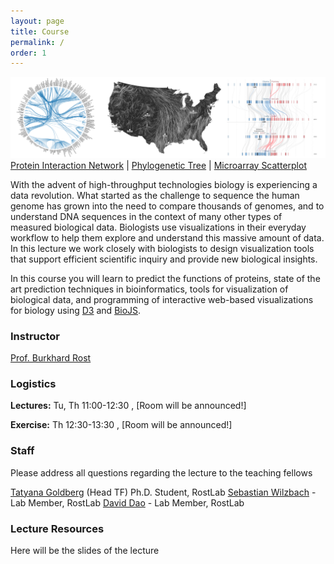 ```yaml
---
layout: page
title: Course
permalink: /
order: 1
---
```


<img src="/assets/i/teaser.png" width="800px;" />

<div class="credits"><a href="">Protein Interaction Network</a> | <a href="">Phylogenetic Tree</a> | <a href="">Microarray Scatterplot</a></div>

With the advent of high-throughput technologies biology is experiencing a data revolution. What started as the challenge to sequence the human genome has grown into the need to compare thousands of genomes, and to understand DNA sequences in the context of many other types of measured biological data. Biologists use visualizations in their everyday workflow to help them explore and understand this massive amount of data. In this lecture we work closely with biologists to design visualization tools that support efficient scientific inquiry and provide new biological insights.

In this course you will learn to predict the functions of proteins, state of the art prediction techniques in bioinformatics, tools for visualization of biological data, and programming of interactive web-based visualizations for biology using [D3](http://d3js.org/) and [BioJS](http://biojs.net/).

### Instructor

[Prof. Burkhard Rost]() 

### Logistics

**Lectures:** Tu, Th 11:00-12:30 , [Room will be announced!]

**Exercise:** Th 12:30-13:30 , [Room will be announced!] 

### Staff

Please address all questions regarding the lecture to the teaching fellows 

 [Tatyana Goldberg]() (Head TF) Ph.D. Student, RostLab
 [Sebastian Wilzbach]() -  Lab Member, RostLab
 [David Dao]() - Lab Member, RostLab  


### Lecture Resources

Here will be the slides of the lecture


